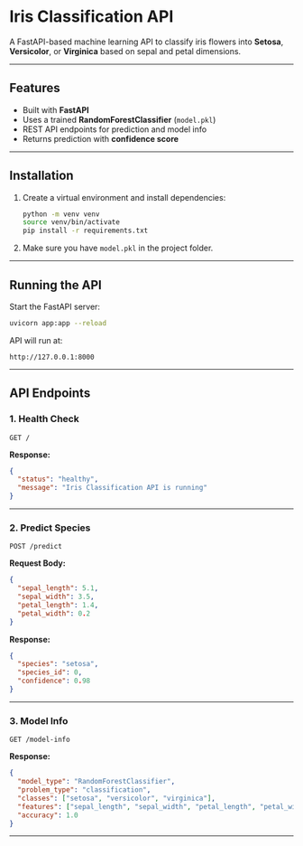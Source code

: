 # Iris Classification API

A FastAPI-based machine learning API to classify iris flowers into
**Setosa**, **Versicolor**, or **Virginica** based on sepal and petal
dimensions.

------------------------------------------------------------------------

## Features

-   Built with **FastAPI**
-   Uses a trained **RandomForestClassifier** (`model.pkl`)
-   REST API endpoints for prediction and model info
-   Returns prediction with **confidence score**

------------------------------------------------------------------------

## Installation

1.  Create a virtual environment and install dependencies:

    ``` bash
    python -m venv venv
    source venv/bin/activate   
    pip install -r requirements.txt
    ```

2.  Make sure you have `model.pkl` in the project folder.

------------------------------------------------------------------------

## Running the API

Start the FastAPI server:

``` bash
uvicorn app:app --reload
```

API will run at:

    http://127.0.0.1:8000

------------------------------------------------------------------------

## API Endpoints

### 1. Health Check

``` http
GET /
```

**Response:**

``` json
{
  "status": "healthy",
  "message": "Iris Classification API is running"
}
```

------------------------------------------------------------------------

### 2. Predict Species

``` http
POST /predict
```

**Request Body:**

``` json
{
  "sepal_length": 5.1,
  "sepal_width": 3.5,
  "petal_length": 1.4,
  "petal_width": 0.2
}
```

**Response:**

``` json
{
  "species": "setosa",
  "species_id": 0,
  "confidence": 0.98
}
```

------------------------------------------------------------------------

### 3. Model Info

``` http
GET /model-info
```

**Response:**

``` json
{
  "model_type": "RandomForestClassifier",
  "problem_type": "classification",
  "classes": ["setosa", "versicolor", "virginica"],
  "features": ["sepal_length", "sepal_width", "petal_length", "petal_width"],
  "accuracy": 1.0
}
```

------------------------------------------------------------------------

